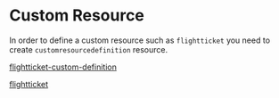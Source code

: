 # Custom Resource 

In order to define a custom resource such as `flightticket` you need to create `customresourcedefinition` resource.

[flightticket-custom-definition](flightticket-custom-definition.yaml)

[flightticket](flightticket.yaml)
